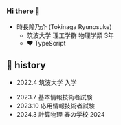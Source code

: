 ### Hi there 👋
- 時長隆乃介 (Tokinaga Ryunosuke)
  - 筑波大学 理工学群 物理学類 3年
  - ❤️ TypeScript

<!--
**toririm/toririm** is a ✨ _special_ ✨ repository because its `README.md` (this file) appears on your GitHub profile.

Here are some ideas to get you started:

- 🔭 I’m currently working on ...
- 🌱 I’m currently learning ...
- 👯 I’m looking to collaborate on ...
- 🤔 I’m looking for help with ...
- 💬 Ask me about ...
- 📫 How to reach me: ...
- 😄 Pronouns: ...
- ⚡ Fun fact: ...
-->

## 🔖 history
- 2022.4 筑波大学 入学
<!--
- 2022.9～現在 MARK株式会社 Web開発アルバイト
-->
- 2023.7 基本情報技術者試験
- 2023.10 応用情報技術者試験
- 2024.3 計算物理 春の学校 2024
<!--
- 2024.8 日本経済新聞社 短期インターン
- 2024.8 フォルシア サマーインターン PostgreSQL Rust Extension コース
- 2024.9 ナレッジワーク インターン
- 2024.10～現在 日本経済新聞社 長期インターン
-->
